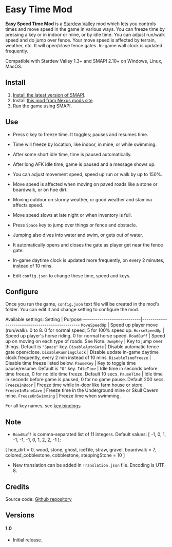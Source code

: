﻿﻿Easy Time Mod
======

**Easy Speed Time Mod** is a [Stardew Valley](http://stardewvalley.net/) mod
which lets you controls times and move speed in the game in various ways.
You can freeze time by pressing a key or in indoor or mine, or by idle time.
You can adjust run/walk speed and do jump over fence.
Your move speed is affected by terrain, weather, etc.
It will open/close fence gates.
In-game wall clock is updated frequently.

Compatible with Stardew Valley 1.3+ and SMAPI 2.10+ on Windows, Linux, MacOS.

## Install
1. [Install the latest version of SMAPI](https://smapi.io).
2. Install [this mod from Nexus mods site](http://www.nexusmods.com/stardewvalley/mods/???).
3. Run the game using SMAPI.

## Use

 * Press `O` key to freeze time. It toggles; pauses and resumes time.
 * Time will freeze by location, like indoor, in mine, or while swimming.
 * After some short idle time, time is paused automatically.
 * After long AFK idle time, game is paused and a message shows up.
 * You can adjust movement speed, speed up run or walk by up to 150%.
 * Move speed is affected when moving on paved roads like a stone or boardwalk, or on hoe dirt.
 * Moving outdoor on stormy weather, or good weather and stamina affects speed.
 * Move speed slows at late night or when inventory is full.
 * Press `Space` key to jump over things or fence and obstacle.
 * Jumping also dives into water and swim, or gets out of water.
 * It automatically opens and closes the gate as player get near the fence gate.
 * In-game daytime clock is updated more frequently, on every 2 minutes, instead of 10 mins.

 * Edit `config.json` to change these time, speed and keys.

## Configure
Once you run the game, `config.json` text file will be created in the mod's folder.
You can edit it and change setting to configure the mod.

Available settings:
Setting                     | Purpose
----------------------------|------------------------------------------------
`MoveSpeedUp`               | Speed up player move (run/walk). 0 to 8. 0 for normal speed, 5 for 100% speed up.
`HorseSpeedUp`              | Speed up player's horse riding. 0 for normal horse speed.
`RoadBuff`                  | Speed up on moving on each type of roads. See Note.
`JumpKey`                   | Key to jump over things. Default is `"Space"` key.
`DisableAutoGate`           | Disable automatic fence gate open/close.
`DisableRunningClock`       | Disable update in-game daytime clock frequently, every 2 min instead of 10 mins.
`DisableTimeFreeze`         | Disable time freeze listed below.
`PauseKey`                  | Key to toggle time pause/resume. Default is `"O"` key.
`IdleTime`                  | Idle time in seconds before time freeze, 0 for no idle time freeze. Default 10 secs.
`PauseTime`                 | Idle time in seconds before game is paused, 0 for no game pause. Default 200 secs.
`FreezeInDoor`              | Freeze time while in-door like farm house or store.
`FreezeInMineCave`          | Freeze time in the Underground mine or Skull Cavern mine.
`FreezeOnSwimming`          | Freeze time when swimming.

For all key names, see [key bindings](https://stardewvalleywiki.com/Modding:Key_bindings)

## Note
 - `RoadBuff` is comma-separated list of 11 integers. Default values: [ -1, 0, 1, -1, -1,    -1, 0, 1, 2, 2, -1 ];

[ hoe_dirt = 0, wood, stone, ghost, iceTile, straw,  gravel, boardwalk = 7,
	colored_cobblestone, cobblestone, steppingStone = 10 ]

 - New translation can be added in `Translation.json` file. Encoding is UTF-8.

## Credits
Source code: [Github repository](https://github.com/qqkookie/StardewEasyMod/tree/master/EasySpeedTime)

## Versions
#### 1.0
* Initial release.
